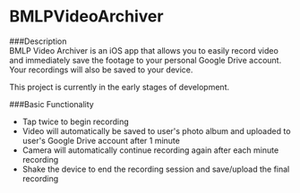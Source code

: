 # BMLPVideoArchiver  

###Description  
BMLP Video Archiver is an iOS app that allows you to easily record video and immediately save the footage to your personal Google Drive account.  Your recordings will also be saved to your device.  

This project is currently in the early stages of development.  

###Basic Functionality   
* Tap twice to begin recording  
* Video will automatically be saved to user's photo album and uploaded to user's Google Drive account after 1 minute  
* Camera will automatically continue recording again after each minute recording  
* Shake the device to end the recording session and save/upload the final recording  
